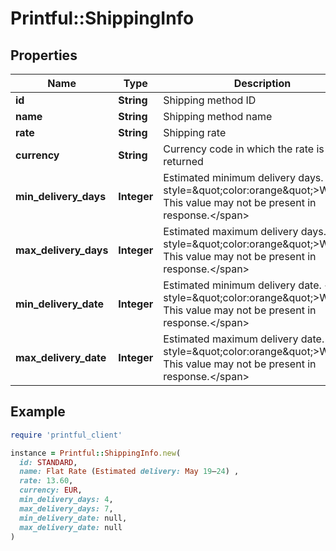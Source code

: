 # Printful::ShippingInfo

## Properties

| Name | Type | Description | Notes |
| ---- | ---- | ----------- | ----- |
| **id** | **String** | Shipping method ID | [optional] |
| **name** | **String** | Shipping method name | [optional] |
| **rate** | **String** | Shipping rate | [optional] |
| **currency** | **String** | Currency code in which the rate is returned | [optional] |
| **min_delivery_days** | **Integer** | Estimated minimum delivery days. &lt;span style&#x3D;\&quot;color:orange\&quot;&gt;Warning! This value may not be present in response.&lt;/span&gt; | [optional] |
| **max_delivery_days** | **Integer** | Estimated maximum delivery days. &lt;span style&#x3D;\&quot;color:orange\&quot;&gt;Warning! This value may not be present in response.&lt;/span&gt; | [optional] |
| **min_delivery_date** | **Integer** | Estimated minimum delivery date. &lt;span style&#x3D;\&quot;color:orange\&quot;&gt;Warning! This value may not be present in response.&lt;/span&gt; | [optional] |
| **max_delivery_date** | **Integer** | Estimated maximum delivery date. &lt;span style&#x3D;\&quot;color:orange\&quot;&gt;Warning! This value may not be present in response.&lt;/span&gt; | [optional] |

## Example

```ruby
require 'printful_client'

instance = Printful::ShippingInfo.new(
  id: STANDARD,
  name: Flat Rate (Estimated delivery: May 19–24) ,
  rate: 13.60,
  currency: EUR,
  min_delivery_days: 4,
  max_delivery_days: 7,
  min_delivery_date: null,
  max_delivery_date: null
)
```

